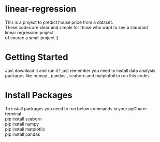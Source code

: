 # linear-regression
This is a project to predict house price from a dataset.
</br>
These codes are clear and simple for those who want to see a standard linear regression project.
</br>
of cource a small project :)
# Getting Started
Just download it and run it ! just remember you need to install data analysis packages like numpy , pandas , seaborn and matplotbil  to run this codes.
# Install Packages
To install packages you need to run below commands in your pyCharm terminal :
</br>
pip install seaborn
</br>
pip install numpy
</br>
pip install matplotlib
</br>
pip install pandas
